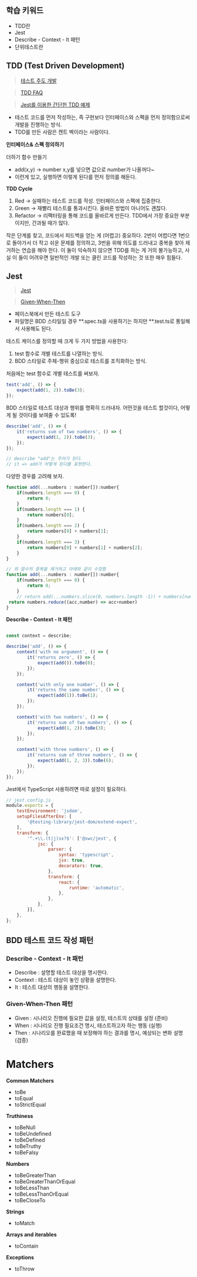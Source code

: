 ## 학습 키워드

- TDD란
- Jest
- Describe - Context - It 패턴
- 단위테스트란


## TDD (Test Driven Development)

> [테스트 주도 개발](https://github.com/ahastudio/til/blob/main/agile/test-driven-development.md)
> 

> [TDD FAQ](https://github.com/ahastudio/til/blob/main/blog/2016/12-03-tdd-faq.md)
> 

> [Jest를 이용한 간단한 TDD 예제](https://github.com/ahastudio/til/blob/main/jest/20201204-simple-tdd-example.md)
> 

- 테스트 코드를 먼저 작성하는, 즉 구현보다 인터페이스와 스펙을 먼저 정의함으로써 개발을 진행하는 방식.
- TDD를 만든 사람은 켄트 벡이라는 사람이다.

**인터페이스& 스펙 정의하기**

더하기 함수 만들기
- add(x,y) → number x,y를 넣으면 값으로 number가 나올꺼다~
- 이런게 있고, 실행하면 이렇게 된다를 먼저 정의를 해둔다.
    

**TDD Cycle**

1. Red → 실패하는 테스트 코드를 작성. 인터페이스와 스펙에 집중한다.
2. Green → 재빨리 테스트를 통과시킨다. 올바른 방법이 아니어도 괜찮다.
3. Refactor → 리팩터링을 통해 코드를 올바르게 만든다. TDD에서 가장 중요한 부분이지만, 간과될 때가 많다.

작은 단계를 찾고, 코드에서 피드백을 얻는 게 (어렵고) 중요하다. 2번이 어렵다면 1번으로 돌아가서 더 작고 쉬운 문제를 정의하고, 3번을 위해 의도를 드러내고 중복을 찾아 제거하는 연습을 해야 한다. 이 둘이 익숙하지 않으면 TDD를 하는 게 거의 불가능하고, 사실 이 둘이 어려우면 일반적인 개발 또는 클린 코드를 작성하는 것 또한 매우 힘들다.

## Jest

> [Jest](https://jestjs.io/)
> 

> [Given-When-Then](https://github.com/ahastudio/til/blob/main/blog/2018/12-08-given-when-then.md)
> 
- 페이스북에서 만든 테스트 도구
- 파일명은 BDD 스타일일 경우 **.spec.ts을 사용하기는 하지만 **.test.ts로 통일해서 사용해도 된다.

테스트 케이스를 정의할 때 크게 두 가지 방법을 사용한다:

1. test 함수로 개별 테스트를 나열하는 방식.
2. BDD 스타일로 주체-행위 중심으로 테스트를 조직화하는 방식.

처음에는 test 함수로 개별 테스트를 써보자.

```jsx
test('add', () => {
	expect(add(1, 2)).toBe(3);
});
```

BDD 스타일로 테스트 대상과 행위를 명확히 드러내자. 어떤것을 테스트 할것이다, 어떻게 될 것이다를 보여줄 수 있도록!

```jsx
describe('add', () => {
	it('returns sum of two numbers', () => {
		expect(add(1, 2)).toBe(3);
	});
});

// describe "add"는 주어가 된다.
// it => add가 어떻게 된다를 표현한다.
```

다양한 경우를 고려해 보자.

```jsx
function add(...numbers : number[]):number{
	if(numbers.length === 0) {
		return 0;
	}
	if(numbers.length === 1) {
		return numbers[0];
	}
	if(numbers.length === 2) {
		return numbers[0] + numbers[1];
	}
	if(numbers.length === 3) {
		return numbers[0] + numbers[1] + numbers[2];
	}
}

// 위 함수의 중복을 제거하고 아래와 같이 수정함
function add(...numbers : number[]):number{
	if(numbers.length === 0) {
		return 0;
	}
	// return add(...numbers.slice(0, numbers.length -1)) + numbers[numbers.length -1]
 return numbers.reduce((acc,number) => acc+number) 
}

```

**Describe - Context - It 패턴**

```jsx

const context = describe;

describe('add', () => {
	context('with no argument', () => {
		it('returns zero', () => {
			expect(add()).toBe(0);
		});
	});

	context('with only one number', () => {
		it('returns the same number', () => {
			expect(add(1)).toBe(1);
		});
	});

	context('with two numbers', () => {
		it('returns sum of two numbers', () => {
			expect(add(1, 2)).toBe(3);
		});
	});

	context('with three numbers', () => {
		it('returns sum of three numbers', () => {
			expect(add(1, 2, 3)).toBe(6);
		});
	});
});
```

Jest에서 TypeScript 사용하려면 따로 설정이 필요하다. 

```jsx
// jest.config.js
module.exports = {
	testEnvironment: 'jsdom',
	setupFilesAfterEnv: [
		'@testing-library/jest-dom/extend-expect',
	],
	transform: {
		'^.+\\.(t|j)sx?$': ['@swc/jest', {
			jsc: {
				parser: {
					syntax: 'typescript',	
					jsx: true,
					decorators: true,
				},
				transform: {	
					react: {
						runtime: 'automatic',
					},
				},
			},
		}],
	},
};
```


##  BDD 테스트 코드 작성 패턴
### Describe - Context - It 패턴

- Describe : 설명할 테스트 대상을 명시한다.
- Context : 테스트 대상이 놓인 상황을 설명한다.
- It : 테스트 대상의 행동을 설명한다.

### Given-When-Then 패턴
- Given : 시나리오 진행에 필요한 값을 설정, 테스트의 상태를 설정  (준비)
- When : 시나리오 진행 필요조건 명시, 테스트하고자 하는 행동  (실행)
- Then : 시나리오를 완료했을 때 보장해야 하는 결과를 명시, 예상되는 변화 설명 (검증)

# **Matchers**

**Common Matchers[](https://jestjs.io/docs/using-matchers#common-matchers)**

- toBe
- toEqual
- toStrictEqual

**Truthiness**

- toBeNull
- toBeUndefined
- toBeDefined
- toBeTruthy
- toBeFalsy

**Numbers**

- toBeGreaterThan
- toBeGreaterThanOrEqual
- toBeLessThan
- toBeLessThanOrEqual
- toBeCloseTo

**Strings**

- toMatch

**Arrays and iterables**

- toContain

**Exceptions**

- toThrow